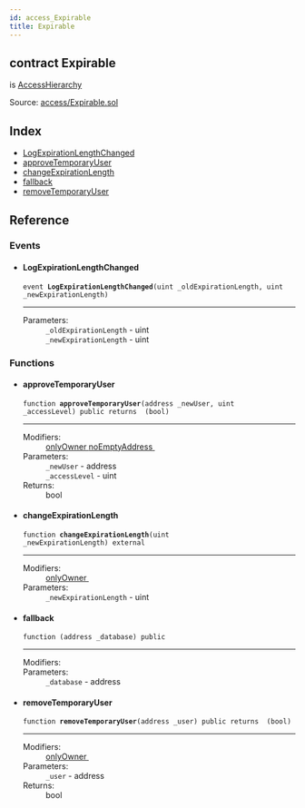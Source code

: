 ```yaml
---
id: access_Expirable
title: Expirable
---
```


<div class="contract-doc"><div class="contract"><h2 class="contract-header"><span class="contract-kind">contract</span> Expirable</h2><p class="base-contracts"><span>is</span> <a href="access_AccessHierarchy.html">AccessHierarchy</a></p><div class="source">Source: <a href="https://github.com/MyBitFoundation/MyBit-Network.tech//blob/v0.1.9/contracts/access/Expirable.sol" target="_blank">access/Expirable.sol</a></div></div><div class="index"><h2>Index</h2><ul><li><a href="access_Expirable.html#LogExpirationLengthChanged">LogExpirationLengthChanged</a></li><li><a href="access_Expirable.html#approveTemporaryUser">approveTemporaryUser</a></li><li><a href="access_Expirable.html#changeExpirationLength">changeExpirationLength</a></li><li><a href="access_Expirable.html#">fallback</a></li><li><a href="access_Expirable.html#removeTemporaryUser">removeTemporaryUser</a></li></ul></div><div class="reference"><h2>Reference</h2><div class="events"><h3>Events</h3><ul><li><div class="item event"><span id="LogExpirationLengthChanged" class="anchor-marker"></span><h4 class="name">LogExpirationLengthChanged</h4><div class="body"><code class="signature">event <strong>LogExpirationLengthChanged</strong><span>(uint _oldExpirationLength, uint _newExpirationLength) </span></code><hr/><dl><dt><span class="label-parameters">Parameters:</span></dt><dd><div><code>_oldExpirationLength</code> - uint</div><div><code>_newExpirationLength</code> - uint</div></dd></dl></div></div></li></ul></div><div class="functions"><h3>Functions</h3><ul><li><div class="item function"><span id="approveTemporaryUser" class="anchor-marker"></span><h4 class="name">approveTemporaryUser</h4><div class="body"><code class="signature">function <strong>approveTemporaryUser</strong><span>(address _newUser, uint _accessLevel) </span><span>public </span><span>returns  (bool) </span></code><hr/><dl><dt><span class="label-modifiers">Modifiers:</span></dt><dd><a href="access_AccessHierarchy.html#onlyOwner">onlyOwner </a><a href="access_AccessHierarchy.html#noEmptyAddress">noEmptyAddress </a></dd><dt><span class="label-parameters">Parameters:</span></dt><dd><div><code>_newUser</code> - address</div><div><code>_accessLevel</code> - uint</div></dd><dt><span class="label-return">Returns:</span></dt><dd>bool</dd></dl></div></div></li><li><div class="item function"><span id="changeExpirationLength" class="anchor-marker"></span><h4 class="name">changeExpirationLength</h4><div class="body"><code class="signature">function <strong>changeExpirationLength</strong><span>(uint _newExpirationLength) </span><span>external </span></code><hr/><dl><dt><span class="label-modifiers">Modifiers:</span></dt><dd><a href="access_AccessHierarchy.html#onlyOwner">onlyOwner </a></dd><dt><span class="label-parameters">Parameters:</span></dt><dd><div><code>_newExpirationLength</code> - uint</div></dd></dl></div></div></li><li><div class="item function"><span id="fallback" class="anchor-marker"></span><h4 class="name">fallback</h4><div class="body"><code class="signature">function <strong></strong><span>(address _database) </span><span>public </span></code><hr/><dl><dt><span class="label-modifiers">Modifiers:</span></dt><dd></dd><dt><span class="label-parameters">Parameters:</span></dt><dd><div><code>_database</code> - address</div></dd></dl></div></div></li><li><div class="item function"><span id="removeTemporaryUser" class="anchor-marker"></span><h4 class="name">removeTemporaryUser</h4><div class="body"><code class="signature">function <strong>removeTemporaryUser</strong><span>(address _user) </span><span>public </span><span>returns  (bool) </span></code><hr/><dl><dt><span class="label-modifiers">Modifiers:</span></dt><dd><a href="access_AccessHierarchy.html#onlyOwner">onlyOwner </a></dd><dt><span class="label-parameters">Parameters:</span></dt><dd><div><code>_user</code> - address</div></dd><dt><span class="label-return">Returns:</span></dt><dd>bool</dd></dl></div></div></li></ul></div></div></div>
